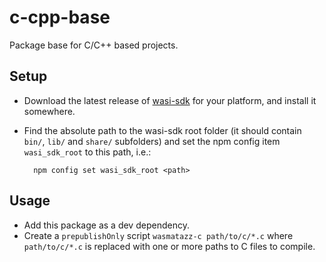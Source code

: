 # c-cpp-base
Package base for C/C++ based projects.

## Setup
- Download the latest release of [wasi-sdk](https://github.com/WebAssembly/wasi-sdk/releases) for your platform, and install it somewhere.
- Find the absolute path to the wasi-sdk root folder (it should contain `bin/`, `lib/` and `share/` subfolders) and set the npm config item `wasi_sdk_root` to this path, i.e.:

        npm config set wasi_sdk_root <path>

## Usage
- Add this package as a dev dependency.
- Create a `prepublishOnly` script `wasmatazz-c path/to/c/*.c` where `path/to/c/*.c` is replaced with one or more paths to C files to compile.

